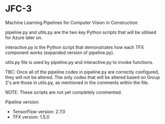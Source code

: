 # JFC-3
Machine Learning Pipelines for Computer Vision in Construction

pipeline.py and utils.py are the two key Python scripts that will be utilised for Azure later on. 

interactive.py is the Python script that demonstrates how each TFX component works (expanded version of pipeline.py).

utils.py file is used by pipeline.py and interactive.py to invoke functions.

TBC: Once all of the pipeline codes in pipeline.py are correctly configured, they will not be altered. The only codes that will be altered based on Group 2's are those in utils.py, as mentioned in the comments within the file. 

NOTE: These scripts are not yet completely commented.

Pipeline version:
* TensorFlow version: 2.7.0
* TFX version: 1.5.0
